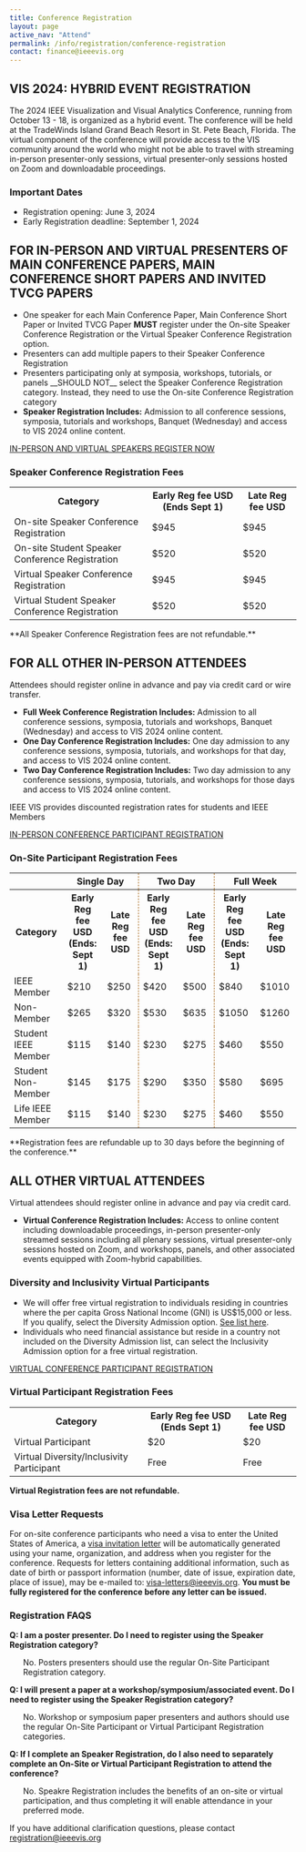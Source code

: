 ```yaml
---
title: Conference Registration
layout: page
active_nav: "Attend"
permalink: /info/registration/conference-registration
contact: finance@ieeevis.org
---
```

## VIS 2024: HYBRID EVENT REGISTRATION
The 2024 IEEE Visualization and Visual Analytics Conference, running from October 13 - 18, is organized as a hybrid event. The conference will be held at the TradeWinds Island Grand Beach Resort in St. Pete Beach, Florida. The virtual component of the conference will provide access to the VIS community around the world who might not be able to travel with streaming in-person presenter-only sessions, virtual presenter-only sessions hosted on Zoom and downloadable proceedings. 


### Important Dates
<ul>
<li>Registration opening: June 3, 2024</li>
<li>Early Registration deadline: September 1, 2024</li>
</ul>


## FOR IN-PERSON AND VIRTUAL PRESENTERS OF MAIN CONFERENCE PAPERS, MAIN CONFERENCE SHORT PAPERS AND INVITED TVCG PAPERS
<ul>
<li>One speaker for each Main Conference Paper, Main Conference Short Paper or Invited TVCG Paper <b>MUST</b> register under the On-site Speaker Conference Registration or the Virtual Speaker Conference Registration option. </li>
<li>Presenters can add multiple papers to their Speaker Conference Registration</li>
<li>Presenters participating only at symposia, workshops, tutorials, or panels __SHOULD NOT__ select the Speaker Conference Registration category. Instead, they need to use the On-site Conference Registration category </li>
<li><b>Speaker Registration Includes:</b> Admission to all conference sessions, symposia, tutorials and workshops, Banquet (Wednesday) and access to VIS 2024 online content.</li>
</ul>

<a class="button" href="https://cvent.me/gkMV2G">IN-PERSON AND VIRTUAL SPEAKERS REGISTER NOW</a>

### Speaker Conference Registration Fees
<table>
  <tr>
    <th>Category</th>
    <th>Early Reg fee USD (Ends Sept 1)</th>
    <th>Late Reg fee USD </th>
  </tr>
<tr>
    <td> On-site Speaker Conference Registration </td>
    <td>$945</td>
    <td>$945</td>
</tr>
<tr>
    <td> On-site Student Speaker Conference Registration </td>
    <td>$520</td>
    <td>$520</td>
</tr>
<tr>
    <td> Virtual Speaker Conference Registration </td>
    <td>$945</td>
    <td>$945</td>
</tr>
<tr>
    <td> Virtual Student Speaker Conference Registration </td>
    <td>$520</td>
    <td>$520</td>
</tr>
</table>
**All Speaker Conference Registration fees are not refundable.**


## FOR ALL OTHER IN-PERSON ATTENDEES
Attendees should register online in advance and pay via credit card or wire transfer.
<ul>
  <li><b>Full Week Conference Registration Includes:</b> Admission to all conference sessions, symposia, tutorials and workshops, Banquet (Wednesday) and access to VIS 2024 online content.</li>
<li><b>One Day Conference Registration Includes:</b> One day admission to any conference sessions, symposia, tutorials, and workshops for that day, and access to VIS 2024 online content.</li>
 <li><b>Two Day Conference Registration Includes:</b> Two day admission to any conference sessions, symposia, tutorials, and workshops for those days and access to VIS 2024 online content.</li>
</ul>
IEEE VIS provides discounted registration rates for students and IEEE Members

<a class="button" href="https://cvent.me/gkMV2G"> IN-PERSON CONFERENCE PARTICIPANT REGISTRATION </a>

### On-Site Participant Registration Fees
<table>
  <tr>
    <th></th>
    <th colspan=2 style="text-align:center; border-right: 1px dashed #a46314;">Single Day</th>
    <th colspan=2 style="text-align:center; border-right: 1px dashed #a46314;">Two Day</th>
    <th colspan=2 style="text-align:center">Full Week</th>
  </tr>
  <tr>
    <th>Category</th>
    <th>Early Reg fee USD<br>(Ends: Sept 1)</th>
    <th style="border-right: 1px dashed #a46314;">Late Reg fee USD</th>
    <th>Early Reg fee USD<br>(Ends: Sept 1)</th>
    <th style="border-right: 1px dashed #a46314;">Late Reg fee USD</th>
    <th>Early Reg fee USD<br>(Ends: Sept 1)</th>
    <th>Late Reg fee USD</th>
  </tr>
<tr>
    <td>IEEE Member</td>
    <td>$210</td>
    <td style="border-right: 1px dashed #a46314;">$250</td>
    <td>$420</td>
    <td style="border-right: 1px dashed #a46314;">$500</td>
    <td>$840</td>
    <td>$1010</td>

</tr>
<tr>
    <td>Non-Member</td>
    <td>$265</td>
    <td style="border-right: 1px dashed #a46314;">$320</td>
    <td>$530</td>
    <td style="border-right: 1px dashed #a46314;">$635</td>
    <td>$1050</td>
    <td>$1260</td>

</tr>
<tr>
    <td>Student IEEE Member</td>
    <td>$115</td>
    <td style="border-right: 1px dashed #a46314;">$140</td>
    <td>$230</td>
    <td style="border-right: 1px dashed #a46314;">$275</td>
    <td>$460</td>
    <td>$550</td>
</tr>
<tr>
    <td>Student Non-Member</td>
    <td>$145</td>
    <td style="border-right: 1px dashed #a46314;">$175</td>
    <td>$290</td>
    <td style="border-right: 1px dashed #a46314;">$350</td>
    <td>$580</td>
    <td>$695</td>
</tr>
<tr>
    <td>Life IEEE Member</td>
    <td>$115</td>
    <td style="border-right: 1px dashed #a46314;">$140</td>
    <td>$230</td>
    <td style="border-right: 1px dashed #a46314;">$275</td>
    <td>$460</td>
    <td>$550</td>
</tr>
</table>
<!-- <table>
  <tr>
    <th>Category</th>
    <th>Early Reg fee USD (Ends: Sept 1)</th>
    <th>Late Reg fee USD</th>
  </tr>
<tr>
    <td>Full Week IEEE Member</td>
    <td>$840</td>
    <td>$1010</td>
</tr>
<tr>
    <td>Full Week Non-Member</td>
    <td>$1050</td>
    <td>$1260</td>
</tr>
<tr>
    <td>Full Week Student IEEE Member</td>
    <td>$460</td>
    <td>$550</td>
</tr>
<tr>
    <td>Full Week Student Non-Member</td>
    <td>$580</td>
    <td>$695</td>
</tr>
<tr>
    <td>Full Week Life IEEE Member</td>
    <td>$460</td>
    <td>$550</td>
</tr>
<tr>
    <td>Single Day IEEE Member</td>
    <td>$210</td>
    <td>$250</td>
</tr>
<tr>
    <td>Single Day Non-Member</td>
    <td>$265</td>
    <td>$320</td>
</tr>
<tr>
    <td>Single Day Student IEEE Member</td>
    <td>$115</td>
    <td>$140</td>
</tr>
<tr>
    <td>Single Day Student Non-Member</td>
    <td>$145</td>
    <td>$175</td>
</tr>
<tr>
    <td>Single Day Life IEEE Member</td>
    <td>$115</td>
    <td>$140</td>
</tr>
<tr>
    <td>Two Day IEEE Member</td>
    <td>$420</td>
    <td>$500</td>
</tr>
<tr>
    <td>Two Day Non-Member</td>
    <td>$530</td>
    <td>$635</td>
</tr>
<tr>
    <td>Two Day Student IEEE Member</td>
    <td>$230</td>
    <td>$275</td>
</tr>
<tr>
    <td>Two Day Student Non-Member</td>
    <td>$290</td>
    <td>$350</td>
</tr>
<tr>
    <td>Two Day Life IEEE Member</td>
    <td>$230</td>
    <td>$275</td>
</tr>
</table> -->
**Registration fees are refundable up to 30 days before the beginning of the conference.**


## ALL OTHER VIRTUAL ATTENDEES

Virtual attendees should register online in advance and pay via credit card.
<ul>
  <li><b> Virtual Conference Registration Includes:</b> Access to online content including downloadable proceedings, in-person presenter-only streamed sessions including all plenary sessions, virtual presenter-only sessions hosted on Zoom, and workshops, panels, and other associated events equipped with Zoom-hybrid capabilities. </li>
</ul>

### Diversity and Inclusivity Virtual Participants

<ul>
<li>We will offer free virtual registration to individuals residing in countries where the per capita Gross National Income (GNI) is US$15,000 or less.  If you qualify, select the Diversity Admission option. <a href="https://www.ieee.org/membership/join/emember-countries.html">See list here</a>.</li>
<li>Individuals who need financial assistance but reside in a country not included on the Diversity Admission list, can select the Inclusivity Admission option for a free virtual registration.</li>
</ul>

<a class="button" href="https://www.eventbrite.com/e/2024-ieee-vis-visualization-and-visual-analytics-tickets-885829258157"> VIRTUAL CONFERENCE PARTICIPANT REGISTRATION </a>


### Virtual Participant Registration Fees

<table>
  <tr>
    <th>Category</th>
    <th>Early Reg fee USD (Ends  Sept 1)</th>
    <th>Late Reg fee USD</th>
  </tr>
<tr>
    <td>Virtual Participant </td>
    <td>$20</td>
    <td>$20</td>
</tr>
<tr>
    <td>Virtual Diversity/Inclusivity Participant</td>
    <td>Free</td>
    <td>Free</td>
</tr>
</table>

**Virtual Registration fees are not refundable.**

### Visa Letter Requests

For on-site conference participants who need a visa to enter the United States of America, a <a href="/year/2024/info/registration/travel-visas">visa invitation letter</a> will be automatically generated using your name, organization, and address when you register for the conference. Requests for letters containing additional information, such as date of birth or passport information (number, date of issue, expiration date, place of issue), may be e-mailed to: <a href="mailto:visa-letters@ieeevis.org"> visa-letters@ieeevis.org</a>.  <b>You must be fully registered for the conference before any letter can be issued.</b>

### Registration FAQS


**Q: I am a poster presenter. Do I need to register using the Speaker Registration category?**

<ul>
No. Posters presenters should use the regular On-Site Participant Registration category. 
</ul>

**Q: I will present a paper at a  workshop/symposium/associated event. Do I need to register using the Speaker Registration category?**

<ul>
No. Workshop or symposium paper presenters and authors should use the regular On-Site Participant or Virtual Participant Registration categories. 
</ul>

**Q: If I complete an Speaker Registration, do I also need to separately complete an On-Site or Virtual Participant Registration to attend the conference?**

<ul>
No. Speakre Registration includes the benefits of an on-site or virtual participation, and thus completing it will enable attendance in your preferred mode.
</ul>

If you have additional clarification questions, please contact <a href="mailto:registration@ieeevis.org"> registration@ieeevis.org</a>



